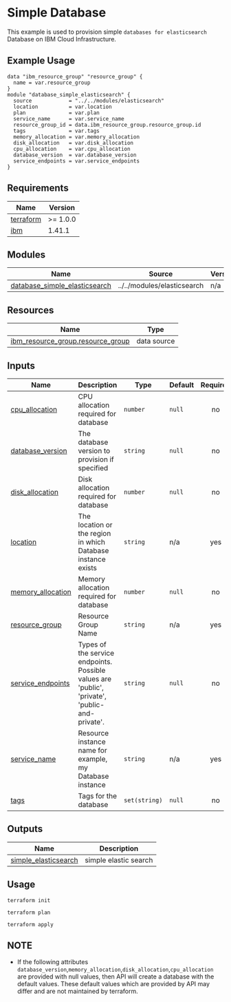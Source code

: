 # Simple Database

This example is used to provision  simple `databases for elasticsearch`  Database on IBM Cloud Infrastructure.

## Example Usage
```
data "ibm_resource_group" "resource_group" {
  name = var.resource_group
}
module "database_simple_elasticsearch" {
  source            = "../../modules/elasticsearch"
  location          = var.location
  plan              = var.plan
  service_name      = var.service_name
  resource_group_id = data.ibm_resource_group.resource_group.id
  tags              = var.tags
  memory_allocation = var.memory_allocation
  disk_allocation   = var.disk_allocation
  cpu_allocation    = var.cpu_allocation
  database_version  = var.database_version
  service_endpoints = var.service_endpoints
}
```

<!-- BEGINNING OF PRE-COMMIT-TERRAFORM DOCS HOOK -->
## Requirements

| Name | Version |
|------|---------|
| <a name="requirement_terraform"></a> [terraform](#requirement\_terraform) | >= 1.0.0 |
| <a name="requirement_ibm"></a> [ibm](#requirement\_ibm) | 1.41.1 |

## Modules

| Name | Source | Version |
|------|--------|---------|
| <a name="module_database_simple_elasticsearch"></a> [database\_simple\_elasticsearch](#module\_database\_simple\_elasticsearch) | ../../modules/elasticsearch | n/a |

## Resources

| Name | Type |
|------|------|
| [ibm_resource_group.resource_group](https://registry.terraform.io/providers/IBM-Cloud/ibm/1.41.1/docs/data-sources/resource_group) | data source |

## Inputs

| Name | Description | Type | Default | Required |
|------|-------------|------|---------|:--------:|
| <a name="input_cpu_allocation"></a> [cpu\_allocation](#input\_cpu\_allocation) | CPU allocation required for database | `number` | `null` | no |
| <a name="input_database_version"></a> [database\_version](#input\_database\_version) | The database version to provision if specified | `string` | `null` | no |
| <a name="input_disk_allocation"></a> [disk\_allocation](#input\_disk\_allocation) | Disk allocation required for database | `number` | `null` | no |
| <a name="input_location"></a> [location](#input\_location) | The location or the region in which Database instance exists | `string` | n/a | yes |
| <a name="input_memory_allocation"></a> [memory\_allocation](#input\_memory\_allocation) | Memory allocation required for database | `number` | `null` | no |
| <a name="input_resource_group"></a> [resource\_group](#input\_resource\_group) | Resource Group Name | `string` | n/a | yes |
| <a name="input_service_endpoints"></a> [service\_endpoints](#input\_service\_endpoints) | Types of the service endpoints. Possible values are 'public', 'private', 'public-and-private'. | `string` | `null` | no |
| <a name="input_service_name"></a> [service\_name](#input\_service\_name) | Resource instance name for example, my Database instance | `string` | n/a | yes |
| <a name="input_tags"></a> [tags](#input\_tags) | Tags for the database | `set(string)` | `null` | no |

## Outputs

| Name | Description |
|------|-------------|
| <a name="output_simple_elasticsearch"></a> [simple\_elasticsearch](#output\_simple\_elasticsearch) | simple elastic search |
<!-- END OF PRE-COMMIT-TERRAFORM DOCS HOOK -->

## Usage

```
terraform init
```
```
terraform plan
```
```
terraform apply
```

## NOTE

* If the following attributes `database_version`,`memory_allocation`,`disk_allocation`,`cpu_allocation` are provided with null values, then API will create a database with the default values. These default values which are provided by API may differ and are not maintained by terraform.
